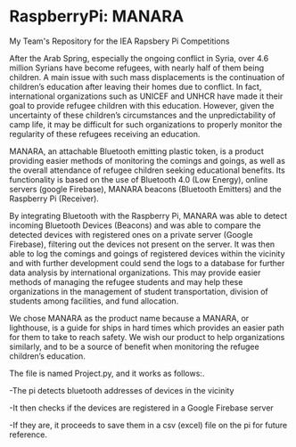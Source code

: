 # RaspberryPi: MANARA
My Team's Repository for the IEA Rapsbery Pi Competitions

After the Arab Spring, especially the ongoing conflict in Syria, over 4.6 million Syrians have become refugees, with nearly half of them being children. A main issue with such mass displacements is the continuation of children’s education after leaving their homes due to conflict. In fact, international organizations such as UNICEF and UNHCR have made it their goal to provide refugee children with this education. However, given the uncertainty of these children’s circumstances and the unpredictability of camp life, it may be difficult for such organizations to properly monitor the regularity of these refugees receiving an education. 

MANARA, an attachable Bluetooth emitting plastic token, is a product providing easier methods of monitoring the comings and goings, as well as the overall attendance of refugee children seeking educational benefits. Its functionality is based on the use of Bluetooth 4.0 (Low Energy), online servers (google Firebase), MANARA beacons (Bluetooth Emitters) and the Raspberry Pi (Receiver).

By integrating Bluetooth with the Raspberry Pi, MANARA was able to detect incoming Bluetooth Devices (Beacons) and was able to compare the detected devices with registered ones on a private server (Google Firebase), filtering out the devices not present on the server. It was then able to log the comings and goings of registered devices within the vicinity and with further development could send the logs to a database for further data analysis by international organizations. This may provide easier methods of managing the refugee students and may help these organizations in the management of student transportation, division of students among facilities, and fund allocation.

We chose MANARA as the product name because a MANARA, or lighthouse, is a guide for ships in hard times which provides an easier path for them to take to reach safety. We wish our product to help organizations similarly, and to be a source of benefit when monitoring the refugee children’s education.

The file is named Project.py, and it works as follows:.

-The pi detects bluetooth addresses of devices in the vicinity

-It then checks if the devices are registered in a Google Firebase server

-If they are, it proceeds to save them in a csv (excel) file on the pi for future reference.


